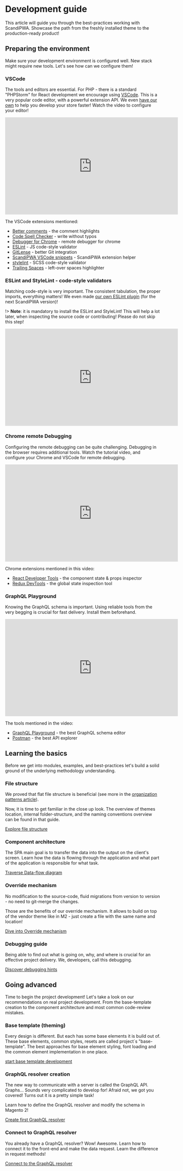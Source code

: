 # Development guide

This article will guide you through the best-practices working with ScandiPWA. Showcase the path from the freshly installed theme to the production-ready product!

## Preparing the environment

Make sure your development environment is configured well. New stack might require new tools. Let's see how can we configure them!

### VSCode

The tools and editors are essential. For PHP - there is a standard "PHPStorm" for React development we encourage using [VSCode](https://code.visualstudio.com/). This is a very popular code editor, with a powerful extension API. We even [have our own](https://github.com/scandipwa/scandipwa-development-toolkit) to help you develop your store faster! Watch the video to configure your editor!

<iframe width="560" height="315" src="https://www.youtube.com/embed/hmzcmb611x0" frameborder="0" allow="accelerometer; autoplay; encrypted-media; gyroscope; picture-in-picture" allowfullscreen></iframe>

The  VSCode extensions mentioned:
- [Better comments](https://marketplace.visualstudio.com/items?itemName=aaron-bond.better-comments) - the comment highlights
- [Code Spell Checker](https://marketplace.visualstudio.com/items?itemName=streetsidesoftware.code-spell-checker) - write without typos
- [Debugger for Chrome](https://marketplace.visualstudio.com/items?itemName=streetsidesoftware.code-spell-checker) - remote debugger for chrome
- [ESLint](https://marketplace.visualstudio.com/items?itemName=dbaeumer.vscode-eslint) - JS code-style validator
- [GitLense](https://marketplace.visualstudio.com/items?itemName=eamodio.gitlens) - better Git integration
- [ScandiPWA VSCode snippets](https://github.com/scandipwa/scandipwa-development-toolkit) - ScandiPWA extension helper
- [stylelint](https://marketplace.visualstudio.com/items?itemName=stylelint.vscode-stylelint) - SCSS code-style validator
- [Trailing Spaces](https://marketplace.visualstudio.com/items?itemName=shardulm94.trailing-spaces) - left-over spaces highlighter

### ESLint and StyleLint - code-style validators

Matching code-style is very important. The consistent tabulation, the proper imports, everything matters! We even made [our own ESLint plugin](https://www.npmjs.com/package/@scandipwa/eslint-plugin-scandipwa-guidelines) (for the next ScandiPWA version)!

!> **Note**: it is mandatory to install the ESLint and StyleLint! This will help a lot later, when inspecting the source code or contributing! Please do not skip this step!

<iframe width="560" height="315" src="https://www.youtube.com/embed/3nO6m4zDnqs" frameborder="0" allow="accelerometer; autoplay; encrypted-media; gyroscope; picture-in-picture" allowfullscreen></iframe>

### Chrome remote Debugging

Configuring the remote debugging can be quite challenging. Debugging in the browser requires additional tools. Watch the tutorial video, and configure your Chrome and VSCode for remote debugging.

<iframe width="560" height="315" src="https://www.youtube.com/embed/cyDwoVLH_hA" frameborder="0" allow="accelerometer; autoplay; encrypted-media; gyroscope; picture-in-picture" allowfullscreen></iframe>

Chrome extensions mentioned in this video:
- [React Developer Tools](https://chrome.google.com/webstore/detail/react-developer-tools/fmkadmapgofadopljbjfkapdkoienihi?hl=en) - the component state & props inspector
- [Redux DevTools](https://chrome.google.com/webstore/detail/redux-devtools/lmhkpmbekcpmknklioeibfkpmmfibljd?hl=en) - the global state inspection tool

### GraphQL Playground

Knowing the GraphQL schema is important. Using reliable tools from the very begging is crucial for fast delivery. Install them beforehand.

<iframe width="560" height="315" src="https://www.youtube.com/embed/27IHNDG4Kaw" frameborder="0" allow="accelerometer; autoplay; encrypted-media; gyroscope; picture-in-picture" allowfullscreen></iframe>

The tools mentioned in the video:
- [GraphQL Playground](https://github.com/prisma-labs/graphql-playground) - the best GraphQL schema editor
- [Postman](https://www.postman.com/) - the best API explorer

## Learning the basics

Before we get into modules, examples, and best-practices let's build a solid ground of the underlying methodology understanding.

### File structure

We proved that flat file structure is beneficial (see more in the [organization patterns article](/scandipwa/organization.md)).

Now, it is time to get familiar in the close up look. The overview of themes location, internal folder-structure, and the naming conventions overview can be found in that guide.

[<span class="Button">Explore file structure</span>](/scandipwa/development/file-structure.md)

### Component architecture

The SPA main goal is to transfer the data into the output on the client's screen. Learn how the data is flowing through the application and what part of the application is responsible for what task.

[<span class="Button">Traverse Data-flow diagram</span>](/scandipwa/development/data-flow.md)

### Override mechanism

No modification to the source-code, fluid migrations from version to version - no need to git-merge the changes.

Those are the benefits of our override mechanism. It allows to build on top of the vendor theme like in M2 - just create a file with the same name and location!

[<span class="Button">Dive into Override mechanism</span>](/scandipwa/development/overrides.md)

### Debugging guide

Being able to find out what is going on, why, and where is crucial for an effective project delivery. We, developers, call this debugging.

[<span class="Button">Discover debugging hints</span>](/scandipwa/development/debugging.md)

## Going advanced

Time to begin the project development! Let's take a look on our recommendations on real project development. From the base-template creation to the component architecture and most common code-review mistakes.

### Base template (theming)

Every design is different. But each has some base elements it is build out of. These base elements, common styles, resets are called project`s "base-template". The best approaches for base element styling, font loading and the common element implementation in one place.

[<span class="Button">start base template development</span>](/scandipwa/advanced/base-template.md)

### GraphQL resolver creation

The new way to communicate with a server is called the GraphQL API. Graphs... Sounds very complicated to develop for! Afraid not, we got you covered! Turns out it is a pretty simple task!

Learn how to define the GraphQL resolver and modify the schema in Magento 2!

[<span class="Button">Create first GraphQL resolver</span>](/scandipwa/advanced/creating-resolver.md)

### Connect to GraphQL resolver

You already have a GraphQL resolver? Wow! Awesome. Learn how to connect it to the front-end and make the data request. Learn the difference in request methods!

[<span class="Button">Connect to the GraphQL resolver</span>](/scandipwa/advanced/connecting-resolver.md)
